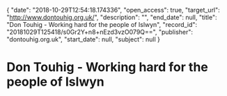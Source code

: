 {
  "date": "2018-10-29T12:54:18.174336", 
  "open_access": true, 
  "target_url": "http://www.dontouhig.org.uk/", 
  "description": "", 
  "end_date": null, 
  "title": "Don Touhig - Working hard for the people of Islwyn", 
  "record_id": "20181029T125418/s0Gr2Y+n8+nEzd3vzO079Q==", 
  "publisher": "dontouhig.org.uk", 
  "start_date": null, 
  "subject": null
}

# Don Touhig - Working hard for the people of Islwyn


